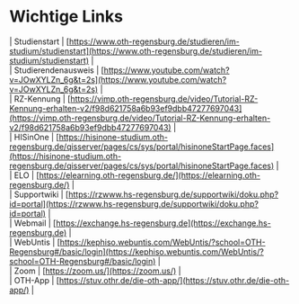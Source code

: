 

# Wichtige Links


|     Studienstart           |     [https://www.oth-regensburg.de/studieren/im-studium/studienstart](https://www.oth-regensburg.de/studieren/im-studium/studienstart) |                                        
|     Studierendenausweis    |     [https://www.youtube.com/watch?v=JOwXYLZn_6g&t=2s](https://www.youtube.com/watch?v=JOwXYLZn_6g&t=2s)    |                                                    
|     RZ-Kennung             |     [https://vimp.oth-regensburg.de/video/Tutorial-RZ-Kennung-erhalten-v2/f98d621758a6b93ef9dbb47277697043](https://vimp.oth-regensburg.de/video/Tutorial-RZ-Kennung-erhalten-v2/f98d621758a6b93ef9dbb47277697043) |  
|     HISinOne               |     [https://hisinone-studium.oth-regensburg.de/qisserver/pages/cs/sys/portal/hisinoneStartPage.faces](https://hisinone-studium.oth-regensburg.de/qisserver/pages/cs/sys/portal/hisinoneStartPage.faces)     |   
|     ELO                    |     [https://elearning.oth-regensburg.de/](https://elearning.oth-regensburg.de/)   |                                                                 
|     Supportwiki            |     [https://rzwww.hs-regensburg.de/supportwiki/doku.php?id=portal](https://rzwww.hs-regensburg.de/supportwiki/doku.php?id=portal)     |                                     
|     Webmail                |     [https://exchange.hs-regensburg.de](https://exchange.hs-regensburg.de)                            |                                           
|     WebUntis               |     [https://kephiso.webuntis.com/WebUntis/?school=OTH-Regensburg#/basic/login](https://kephiso.webuntis.com/WebUntis/?school=OTH-Regensburg#/basic/login)               |                
|     Zoom                   |     [https://zoom.us/](https://zoom.us/)       |                                                                                
|     OTH-App                |     [https://stuv.othr.de/die-oth-app/](https://stuv.othr.de/die-oth-app/)    |



